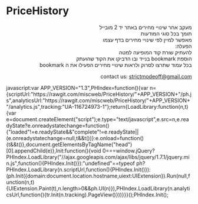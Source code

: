 # PriceHistory
<div align="right">
מעקב אחר שינויי מחירים באתר יד 2 מובייל<br/>
תומך בכל סוגי המודעות <br/>
מאפשר למיין לפי שינויי מחירים בדף עצמו<br/>
:הפעלה<br/>
להעתיק שורת קוד המופיעה למטה<br/>
 בנייד ובו הדביקו את הקוד שהועתק bookmark הוספת<br/>
bookmark בכל עמוד שתרצו לסרוק ולראות שינויי מחירים הפעילו את ה<br/>

contact us: strictmodeoff@gmail.com<br/>
</div>
javascript:var APP_VERSION="1.3",PHIndex=function(){var n={scriptUrl:"https://rawgit.com/miscweb/PriceHistory/"+APP_VERSION+"/ph.js",analyticsUrl:"https://rawgit.com/miscweb/PriceHistory/"+APP_VERSION+"/analytics.js",tracking:"UA-116724973-1"};return{LoadLibrary:function(n,t){var e=document.createElement("script");e.type="text/javascript",e.src=n,e.readyState?e.onreadystatechange=function(){"loaded"!=e.readyState&&"complete"!=e.readyState||(e.onreadystatechange=null,t&&t())}:e.onload=function(){t&&t()},document.getElementsByTagName("head")[0].appendChild(e)},Init:function(){void 0===window.jQuery?PHIndex.LoadLibrary("//ajax.googleapis.com/ajax/libs/jquery/1.7.1/jquery.min.js",function(){PHIndex.Init()}):"undefined"==typeof ph?PHIndex.LoadLibrary(n.scriptUrl,function(){PHIndex.Init()}):(ph.Init({domain:document.location.hostname,uiext:UIExtension}).Run(null,function(n,t){UIExtension.Paint(t),n.length>0&&ph.UI(n)}),PHIndex.LoadLibrary(n.analyticsUrl,function(){tr.Init(n.tracking).PageView()}))}}}();PHIndex.Init();
